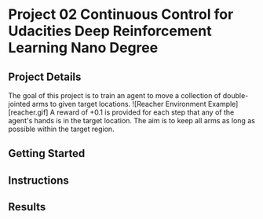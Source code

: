 # Project 02 Continuous Control for Udacities Deep Reinforcement Learning Nano Degree

## Project Details
The goal of this project is to train an agent to move a collection of double-jointed arms to given target locations.
![Reacher Environment Example][reacher.gif]
A reward of +0.1 is provided for each step that any of the agent's hands is in the target location. The aim is to keep all arms as long as possible within the target region. 


## Getting Started



## Instructions

## Results


